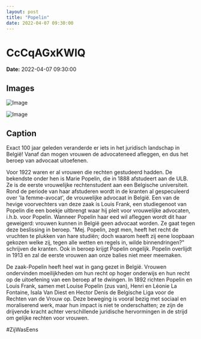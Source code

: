 ```yaml
---
layout: post
title: "Popelin"
date: 2022-04-07 09:30:00
---
```


# CcCqAGxKWlQ

**Date:** 2022-04-07 09:30:00

## Images

![Image](/zij.was.eens/images/CcCqAGxKWlQ_0.jpg)

![Image](/zij.was.eens/images/CcCqAGxKWlQ_1.jpg)

## Caption

Exact 100 jaar geleden veranderde er iets in het juridisch landschap in België! Vanaf dan mogen vrouwen de advocateneed afleggen, en dus het beroep van advocaat uitoefenen. 

Voor 1922 waren er al vrouwen die rechten gestudeerd hadden. De bekendste onder hen is Marie Popelin, die in 1888 afstudeert aan de ULB. Ze is de eerste vrouwelijke rechtenstudent aan een Belgische universiteit. Rond de periode van haar afstuderen wordt in de kranten al gespeculeerd over 'la femme-avocat', de vrouwelijke advocaat in België. Een van de hevige voorvechters van deze zaak is Louis Frank, een studiegenoot van Popelin die een boekje uitbrengt waar hij pleit voor vrouwelijke advocaten, i.h.b. voor Popelin. Wanneer Popelin haar eed wil afleggen wordt dit haar geweigerd: vrouwen kunnen in België geen advocaat worden. Ze gaat tegen deze beslissing in beroep. "Mej. Popelin, zegt men, heeft het recht de vruchten te plukken van hare studiën; doch waarom heeft zij eene loopbaan gekozen welke zij, tegen alle wetten en regels in, wilde binnendringen?" schrijven de kranten. Ook in beroep krijgt Popelin ongelijk. Popelin overlijdt in 1913 en zal de eerste vrouwen aan onze balies niet meer meemaken. 

De zaak-Popelin heeft heel wat in gang gezet in België. Vrouwen ondervinden moeilijkheden om hun recht op hoger onderwijs en hun recht op de uitoefening van een beroep af te dwingen. In 1892 richten Popelin en Louis Frank, samen met Louise Popelin (zus van), Henri en Léonie La Fontaine, Isala Van Diest en Hector Denis de Belgische Liga voor de Rechten van de Vrouw op. Deze beweging is vooral bezig met sociaal en moraliserend werk, maar hun impact is niet te onderschatten; ze zijn de drijvende kracht achter verschillende juridische hervormingen in de strijd om gelijke rechten voor vrouwen. 

#ZijWasEens

